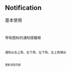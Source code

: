 ## Notification

基本使用
<code src="./example/simple.tsx" />

带有图标的通知提醒框
<code src="./example/icon.tsx" />

通知从右上角、右下角、左下角、左上角弹出
<code src="./example/direction.tsx" />

更新消息内容
<code src="./example/update.tsx" />
